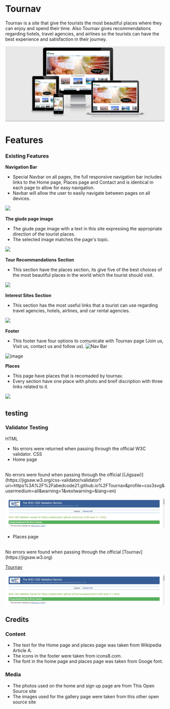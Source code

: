 # Tournav
Tournav is a site that give the tourists the most beautiful places where they can enjoy and spend their time. Also Tournav gives recommendations regarding hotels, travel agencies, and airlines so the tourists can have the best experience and satisfaction in their journey.

<img src="assets/images/Screenshot.jpg">

# Features

### Existing Features

 __Navigation Bar__

- Special Navbar on all pages, the full responsive navigation bar includes links to the Home page, Places page and Contact and is identical in each page to allow for easy navigation.
- Navbar will allow the user to easily navigate between pages on all devices.

<img src="/workspace/Tournav/assets/images/navbar.png">

__The giude page image__

- The giude page image with a text in this site  expressing the appropriate direction of the tourist places. 
- The selected image matches the page's topic.

<img src="/workspace/Tournav/assets/images/guide-imge.jpg">

__Tour Recommandations Section__

- This section have the places section, its give five of the best choices of the most beautiful places in the world which the tourist should visit.

<img src="/workspace/Tournav/assets/images/Screenshot6.png">

 __Interest Sites Section__

 - This section has the most useful links that a tourist can use regarding travel agencies, hotels, airlines, and car rental agencies.

 <img src="/images/Screenshot10.png">

  __Footer__

  - This footer have four options to comunicate with Tournav page (Join us, Visit us, contact us and follow us).
  ![Nav Bar](https://github.com/lucyrush/readme-template/blob/master/media/love_running_nav.png)

  ![image](https://github.com/Abedcode21/testpage/blob/main/assets/images/Screenshot10.png)
  <!-- ![Landing Page](https://github.com/lucyrush/readme-template/blob/master/media/love_running_landing.png) -->


   __Places__

   - This page have places that is recomaded by tournav.
   - Every section have one place with photo and breif discription with three links related to it.

   <img src="workspace/Tournav/assets/images/placesME.png">

## testing

### Validator Testing
HTML
- No errors were returned when passing through the official W3C validator.
CSS
- Home page
<br>
  No errors were found when passing through the official [(Jigsaw)](https://jigsaw.w3.org/css-validator/validator?uri=https%3A%2F%2Fabedcode21.github.io%2FTournav&profile=css3svg&usermedium=all&warning=1&vextwarning=&lang=en)

![image](assets/images/rdme-css-validator-p1.png)

- Places page
<br>
  No errors were found when passing through the official [Tournav](https://jigsaw.w3.org)

  [Tournav](https://abedcode21.github.io/Tournav)


![image](assets/images/rdme-css-validator-p2.png)


## Credits

### Content
- The text for the Home page and places page was taken from Wikipedia Article A.
- The icons in the footer were taken from icons8.com.
- The font in the home page and places page was taken from Googe font.

### Media 

- The photos used on the home and sign up page are from This Open Source site
- The images used for the gallery page were taken from this other open source site